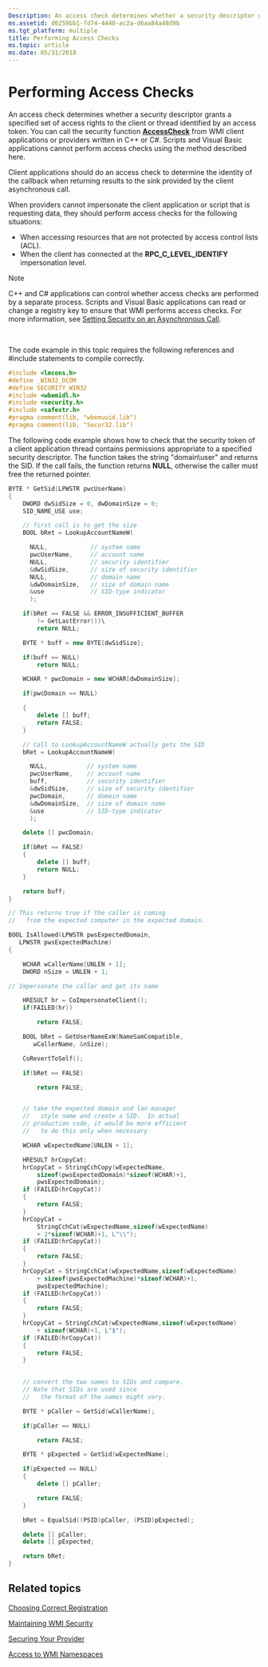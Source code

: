 ```yaml
---
Description: An access check determines whether a security descriptor grants a specified set of access rights to the client or thread identified by an access token.
ms.assetid: d0259bb1-fd74-4440-ac2a-d6aa84a48d9b
ms.tgt_platform: multiple
title: Performing Access Checks
ms.topic: article
ms.date: 05/31/2018
---
```


# Performing Access Checks

An access check determines whether a security descriptor grants a specified set of access rights to the client or thread identified by an access token. You can call the security function [**AccessCheck**](https://docs.microsoft.com/windows/desktop/api/securitybaseapi/nf-securitybaseapi-accesscheck) from WMI client applications or providers written in C++ or C#. Scripts and Visual Basic applications cannot perform access checks using the method described here.

Client applications should do an access check to determine the identity of the callback when returning results to the sink provided by the client asynchronous call.

When providers cannot impersonate the client application or script that is requesting data, they should perform access checks for the following situations:

-   When accessing resources that are not protected by access control lists (ACL).
-   When the client has connected at the **RPC\_C\_LEVEL\_IDENTIFY** impersonation level.

> [!Note]  
> C++ and C# applications can control whether access checks are performed by a separate process. Scripts and Visual Basic applications can read or change a registry key to ensure that WMI performs access checks. For more information, see [Setting Security on an Asynchronous Call](setting-security-on-an-asynchronous-call.md).

 

The code example in this topic requires the following references and \#include statements to compile correctly.


```C++
#include <lmcons.h>
#define _WIN32_DCOM
#define SECURITY_WIN32
#include <wbemidl.h>
#include <security.h>
#include <safestr.h>
#pragma comment(lib, "wbemuuid.lib")
#pragma comment(lib, "Secur32.lib")
```



The following code example shows how to check that the security token of a client application thread contains permissions appropriate to a specified security descriptor. The function takes the string "domain\\user" and returns the SID. If the call fails, the function returns **NULL**, otherwise the caller must free the returned pointer.


```C++
BYTE * GetSid(LPWSTR pwcUserName)
{
    DWORD dwSidSize = 0, dwDomainSize = 0;
    SID_NAME_USE use;

    // first call is to get the size
    BOOL bRet = LookupAccountNameW(

      NULL,            // system name
      pwcUserName,     // account name
      NULL,            // security identifier
      &dwSidSize,      // size of security identifier
      NULL,            // domain name
      &dwDomainSize,   // size of domain name
      &use             // SID-type indicator
      );    

    if(bRet == FALSE && ERROR_INSUFFICIENT_BUFFER 
        != GetLastError())\
        return NULL;

    BYTE * buff = new BYTE[dwSidSize];

    if(buff == NULL)
        return NULL;

    WCHAR * pwcDomain = new WCHAR[dwDomainSize];

    if(pwcDomain == NULL)

    {
        delete [] buff;
        return FALSE;
    }

    // Call to LookupAccountNameW actually gets the SID
    bRet = LookupAccountNameW(

      NULL,           // system name
      pwcUserName,    // account name
      buff,           // security identifier
      &dwSidSize,     // size of security identifier
      pwcDomain,      // domain name
      &dwDomainSize,  // size of domain name
      &use            // SID-type indicator
      );    

    delete [] pwcDomain;

    if(bRet == FALSE)
    {
        delete [] buff;
        return NULL;
    }

    return buff;
}

// This returns true if the caller is coming 
//   from the expected computer in the expected domain.

BOOL IsAllowed(LPWSTR pwsExpectedDomain, 
   LPWSTR pwsExpectedMachine)
{

    WCHAR wCallerName[UNLEN + 1];
    DWORD nSize = UNLEN + 1;

// Impersonate the caller and get its name

    HRESULT hr = CoImpersonateClient();
    if(FAILED(hr))

        return FALSE;

    BOOL bRet = GetUserNameExW(NameSamCompatible, 
       wCallerName, &nSize);

    CoRevertToSelf();

    if(bRet == FALSE)

        return FALSE;


    // take the expected domain and lan manager 
    //   style name and create a SID.  In actual
    // production code, it would be more efficient 
    //   to do this only when necessary

    WCHAR wExpectedName[UNLEN + 1];

    HRESULT hrCopyCat;
    hrCopyCat = StringCchCopy(wExpectedName,
        sizeof(pwsExpectedDomain)*sizeof(WCHAR)+1, 
        pwsExpectedDomain);
    if (FAILED(hrCopyCat))
    {
        return FALSE;
    }
    hrCopyCat = 
        StringCchCat(wExpectedName,sizeof(wExpectedName)
        + 2*sizeof(WCHAR)+1, L"\\");
    if (FAILED(hrCopyCat))
    {
        return FALSE;
    }
    hrCopyCat = StringCchCat(wExpectedName,sizeof(wExpectedName)
        + sizeof(pwsExpectedMachine)*sizeof(WCHAR)+1, 
        pwsExpectedMachine);
    if (FAILED(hrCopyCat))
    {
        return FALSE;
    }
    hrCopyCat = StringCchCat(wExpectedName,sizeof(wExpectedName)
        + sizeof(WCHAR)+1, L"$");
    if (FAILED(hrCopyCat))
    {
        return FALSE;
    }
  

    // convert the two names to SIDs and compare.  
    // Note that SIDs are used since 
    //   the format of the names might vary.  

    BYTE * pCaller = GetSid(wCallerName);

    if(pCaller == NULL)

        return FALSE;

    BYTE * pExpected = GetSid(wExpectedName);

    if(pExpected == NULL)
    {
        delete [] pCaller;

        return FALSE;
    }

    bRet = EqualSid((PSID)pCaller, (PSID)pExpected);

    delete [] pCaller;
    delete [] pExpected;

    return bRet;
}
```



## Related topics

<dl> <dt>

[Choosing Correct Registration](choosing-correct-registration.md)
</dt> <dt>

[Maintaining WMI Security](maintaining-wmi-security.md)
</dt> <dt>

[Securing Your Provider](securing-your-provider.md)
</dt> <dt>

[Access to WMI Namespaces](access-to-wmi-namespaces.md)
</dt> </dl>

 

 



